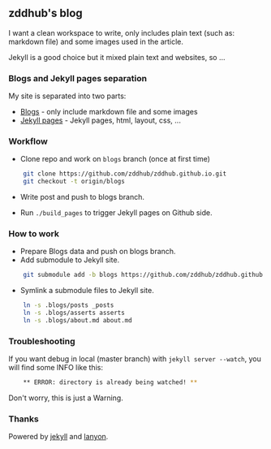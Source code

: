 zddhub's blog
-------------

I want a clean workspace to write, only includes plain text (such as: markdown file) and some images used in the article.

Jekyll is a good choice but it mixed plain text and websites, so ...


### Blogs and Jekyll pages separation

My site is separated into two parts: 

- [Blogs](https://github.com/zddhub/zddhub.github.io/tree/blogs) - only include markdown file and some images
- [Jekyll pages](https://github.com/zddhub/zddhub.github.io/tree/master) - Jekyll pages, html, layout, css, ...


### Workflow

* Clone repo and work on `blogs` branch (once at first time)

```sh
    git clone https://github.com/zddhub/zddhub.github.io.git
    git checkout -t origin/blogs
```

* Write post and push to blogs branch.

* Run `./build_pages` to trigger Jekyll pages on Github side.


### How to work

* Prepare Blogs data and push on blogs branch.
* Add submodule to Jekyll site.

```sh
    git submodule add -b blogs https://github.com/zddhub/zddhub.github.io .blogs
```

* Symlink a submodule files to Jekyll site.

```sh
    ln -s .blogs/posts _posts
    ln -s .blogs/asserts asserts
    ln -s .blogs/about.md about.md
```


### Troubleshooting

If you want debug in local (master branch) with `jekyll server --watch`, you will find some INFO like this:

```sh
    ** ERROR: directory is already being watched! **
```

Don't worry, this is just a Warning.


### Thanks
Powered by [jekyll](http://jekyllrb.com/) and [lanyon](http://lanyon.getpoole.com/).
